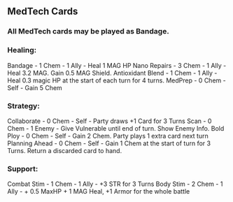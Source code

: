 ## MedTech Cards

### All MedTech cards may be played as Bandage.

### Healing:

Bandage - 1 Chem - 1 Ally - Heal 1 MAG HP
Nano Repairs - 3 Chem - 1 Ally - Heal 3.2 MAG. Gain 0.5 MAG Shield.
Antioxidant Blend - 1 Chem - 1 Ally - Heal 0.3 magic HP at the start of each turn for 4 turns.
MedPrep - 0 Chem - Self - Gain 5 Chem

### Strategy:

Collaborate - 0 Chem - Self - Party draws +1 Card for 3 Turns
Scan - 0 Chem - 1 Enemy - Give Vulnerable until end of turn. Show Enemy Info.
Bold Ploy - 0 Chem - Self - Gain 2 Chem. Party plays 1 extra card next turn
Planning Ahead - 0 Chem - Self - Gain 1 Chem at the start of turn for 3 Turns. Return a discarded card to hand.

### Support:

Combat Stim - 1 Chem - 1 Ally - +3 STR for 3 Turns
Body Stim - 2 Chem - 1 Ally - + 0.5 MaxHP + 1 MAG Heal, +1 Armor for the whole battle
